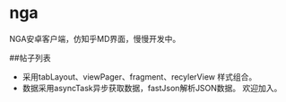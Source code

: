 # nga
NGA安卓客户端，仿知乎MD界面，慢慢开发中。

##帖子列表
 *  采用tabLayout、viewPager、fragment、recylerView 样式组合。
 *  数据采用asyncTask异步获取数据，fastJson解析JSON数据。
欢迎加入。

